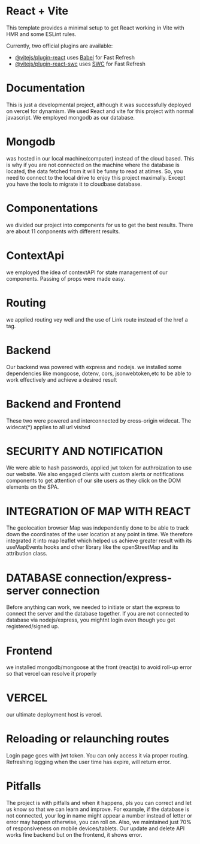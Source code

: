 # React + Vite

This template provides a minimal setup to get React working in Vite with HMR and some ESLint rules.

Currently, two official plugins are available:

- [@vitejs/plugin-react](https://github.com/vitejs/vite-plugin-react/blob/main/packages/plugin-react/README.md) uses [Babel](https://babeljs.io/) for Fast Refresh
- [@vitejs/plugin-react-swc](https://github.com/vitejs/vite-plugin-react-swc) uses [SWC](https://swc.rs/) for Fast Refresh

# Documentation

This is just a developmental project, although it was successfully deployed on vercel for dynamism. We used React and vite for this project with normal javascript. We employed mongodb as our database. 
# Mongodb 
was hosted in our local machine(computer) instead of the cloud based. This is why if you are not connected on the machine where the database is located, the data fetched from it will be funny to read at atimes. So, you need to connect to the local drive to enjoy this project maximally. Except you have the tools to migrate it to cloudbase database.
# Componentations
we divided our project into components for us to get the best results. There are about 11 conponents with different results.
# ContextApi
we employed the idea of contextAPI for state management of our components. Passing of props were made easy.
# Routing
we applied routing vey well and the use of Link route instead of the href a tag.
# Backend
Our backend was powered with express and nodejs. we installed some dependencies like mongoose, dotenv, cors, jsonwebtoken,etc to be able to work effectively and achieve a desired result
# Backend and Frontend
These two were powered and interconnected by cross-origin widecat. The widecat(*) applies to all url visited

# SECURITY AND NOTIFICATION
We were able to hash passwords, applied jwt token for authroization to use our website. We also engaged clients with custom alerts or notifications components to get attention of our site users as they click on the DOM elements on the SPA.
 
# INTEGRATION OF MAP WITH REACT
The geolocation browser Map was independently done to be able to track down the coordinates of the user location at any point in time. We therefore integrated it into map leaflet which helped us achieve greater result with its useMapEvents hooks and other library like the openStreetMap and its attribution class.
# DATABASE connection/express-server connection
Before anything can work, we needed to initiate or start the express to connect the server and the database together. If you are not connected to database via nodejs/express, you mightnt login even though you get registered/signed up. 
# Frontend
we installed mongodb/mongoose at the front (reactjs) to avoid roll-up error so that vercel can resolve it properly
# VERCEL
our ultimate deployment host is vercel.
# Reloading or relaunching routes
Login page goes with jwt token. You can only access it via proper routing. Refreshing logging when the user time has expire, will return error.
# Pitfalls
The project is with pitfalls and when it happens, pls you can correct and let us know so that we can learn and improve. For example, if the database is not connected, your log in name might appear a number instead of letter or error may happen otherwise, you can roll on. Also, we maintained just 70% of responsiveness on mobile devices/tablets. Our update and delete API works fine backend but on the frontend, it shows error.
